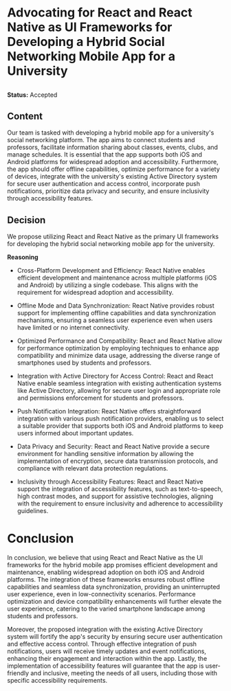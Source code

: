 # Advocating for React and React Native as UI Frameworks for Developing a Hybrid Social Networking Mobile App for a University

##
**Status:** Accepted


## Content
Our team is tasked with developing a hybrid mobile app for a university's social networking platform. The app aims to connect students and professors, facilitate information sharing about classes, events, clubs, and manage schedules. It is essential that the app supports both iOS and Android platforms for widespread adoption and accessibility. Furthermore, the app should offer offline capabilities, optimize performance for a variety of devices, integrate with the university's existing Active Directory system for secure user authentication and access control, incorporate push notifications, prioritize data privacy and security, and ensure inclusivity through accessibility features.

## Decision
We propose utilizing React and React Native as the primary UI frameworks for developing the hybrid social networking mobile app for the university.

**Reasoning**
- Cross-Platform Development and Efficiency: React Native enables efficient development and maintenance across multiple platforms (iOS and Android) by utilizing a single codebase. This aligns with the requirement for widespread adoption and accessibility.

- Offline Mode and Data Synchronization: React Native provides robust support for implementing offline capabilities and data synchronization mechanisms, ensuring a seamless user experience even when users have limited or no internet connectivity.

- Optimized Performance and Compatibility: React and React Native allow for performance optimization by employing techniques to enhance app compatibility and minimize data usage, addressing the diverse range of smartphones used by students and professors.

- Integration with Active Directory for Access Control: React and React Native enable seamless integration with existing authentication systems like Active Directory, allowing for secure user login and appropriate role and permissions enforcement for students and professors.

- Push Notification Integration: React Native offers straightforward integration with various push notification providers, enabling us to select a suitable provider that supports both iOS and Android platforms to keep users informed about important updates.

- Data Privacy and Security: React and React Native provide a secure environment for handling sensitive information by allowing the implementation of encryption, secure data transmission protocols, and compliance with relevant data protection regulations.

- Inclusivity through Accessibility Features: React and React Native support the integration of accessibility features, such as text-to-speech, high contrast modes, and support for assistive technologies, aligning with the requirement to ensure inclusivity and adherence to accessibility guidelines.

# Conclusion
In conclusion, we believe that using React and React Native as the UI frameworks for the hybrid mobile app promises efficient development and maintenance, enabling widespread adoption on both iOS and Android platforms. The integration of these frameworks ensures robust offline capabilities and seamless data synchronization, providing an uninterrupted user experience, even in low-connectivity scenarios. Performance optimization and device compatibility enhancements will further elevate the user experience, catering to the varied smartphone landscape among students and professors.

Moreover, the proposed integration with the existing Active Directory system will fortify the app's security by ensuring secure user authentication and effective access control. Through effective integration of push notifications, users will receive timely updates and event notifications, enhancing their engagement and interaction within the app. Lastly, the implementation of accessibility features will guarantee that the app is user-friendly and inclusive, meeting the needs of all users, including those with specific accessibility requirements.
